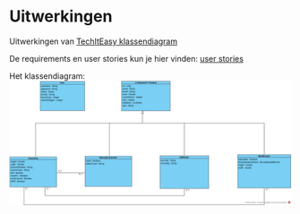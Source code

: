
# Uitwerkingen

Uitwerkingen van [TechItEasy klassendiagram](https://github.com/hogeschoolnovi/hogeschoolnovi-backend-technisch-ontwerp-klassendiagram)

De requirements en user stories kun je hier vinden:
[user stories](userstories.md)

Het klassendiagram:
![img.png](assests/techiteasyklassendiagram.jpg)
